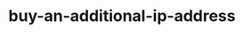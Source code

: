 ---
title: buy-an-additional-ip-address
displayName: Buy
published: true
order: 10
toc:
pageTitle: Buy an additional IP address | Gcore
pageDescription: Learn how to easily buy additional IP addresses for your Virtual Server.
redirect: /hosting/dedicated-servers/manage/networking/additional-ip-addresses/buy-an-additional-ip-address
---